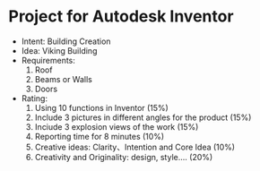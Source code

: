# Project for Autodesk Inventor
* Intent: Building Creation
* Idea: Viking Building
* Requirements:
  1. Roof
  2. Beams or Walls
  3. Doors
* Rating:
  1. Using 10 functions in Inventor (15%)
  2. Include 3 pictures in different angles for the product (15%)
  3. Inciude 3 explosion views of the work (15%)
  4. Reporting time for 8 minutes (10%)
  5. Creative ideas: Clarity、Intention and Core Idea (10%)
  6. Creativity and Originality: design, style.... (20%)
